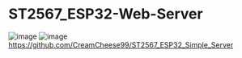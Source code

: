 # ST2567_ESP32-Web-Server
![image](https://github.com/user-attachments/assets/25f98a00-41b1-4497-bcf0-15ba4ac69f0e)
![image](https://github.com/user-attachments/assets/43e38506-f84b-4acd-a496-4584305a40f3)
https://github.com/CreamCheese99/ST2567_ESP32_Simple_Server
